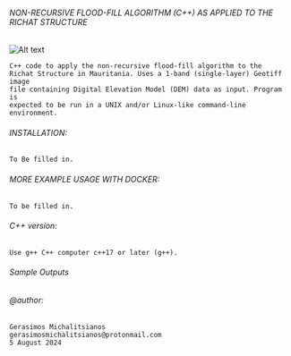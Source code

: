 ###### NON-RECURSIVE FLOOD-FILL ALGORITHM (C++) AS APPLIED TO THE RICHAT STRUCTURE

![Alt text](https://i.imgur.com/R4Fsi56.png)

    C++ code to apply the non-recursive flood-fill algorithm to the
    Richat Structure in Mauritania. Uses a 1-band (single-layer) Geotiff image
    file containing Digital Elevation Model (DEM) data as input. Program is 
    expected to be run in a UNIX and/or Linux-like command-line environment.
   
###### INSTALLATION:

    To Be filled in.
       
###### MORE EXAMPLE USAGE WITH DOCKER:

    To be filled in.
      
###### C++ version:
     
    Use g++ C++ computer c++17 or later (g++). 
       
###### Sample Outputs
        

###### @author: 
    Gerasimos Michalitsianos
    gerasimosmichalitsianos@protonmail.com
    5 August 2024
